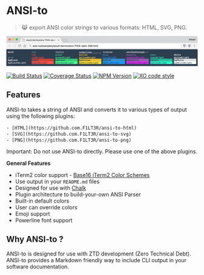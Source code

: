 # ANSI-to

> 😹  export ANSI color strings to various formats: HTML, SVG, PNG.

[![Lead Image](examples/ansi-to-html-lead-image-example-zoomed.png)](examples/ansi-to-html-lead-image-example-zoomed.png)

[![Build Status](https://travis-ci.org/F1LT3R/ansi-to.svg?branch=master)](https://travis-ci.org/F1LT3R/ansi-to)
[![Coverage Status](https://coveralls.io/repos/github/F1LT3R/ansi-to/badge.svg?branch=master)](https://coveralls.io/github/F1LT3R/ansi-to?branch=master)
[![NPM Version](https://img.shields.io/npm/v/ansi-to.svg)](https://www.npmjs.com/package/ansi-to)
[![XO code style](https://img.shields.io/badge/code_style-XO-5ed9c7.svg)](https://github.com/sindresorhus/xo)

## Features

ANSI-to takes a string of ANSI and converts it to various types of output using the following plugins:

    - [HTML](https://github.com.F1LT3R/ansi-to-html)
    - [SVG](https://github.com.F1LT3R/ansi-to-svg)
    - [PNG](https://github.com.F1LT3R/ansi-to-png)

Important: Do not use ANSI-to directly. Please use one of the above plugins.

**General Features**

- iTerm2 color support - [Base16 iTerm2 Color Schemes](https://github.com/martinlindhe/base16-iterm2)
- Use output in your `README.md` files
- Designed for use with [Chalk](https://github.com/chalk/chalk)
- Plugin architecture to build-your-own ANSI Parser
- Built-in default colors
- User can override colors
- Emoji support
- Powerline font support

## Why ANSI-to ?

ANSI-to is designed for use with ZTD development (Zero Technical Debt). ANSI-to provides a Markdown friendly way to include CLI output in your software documentation.

